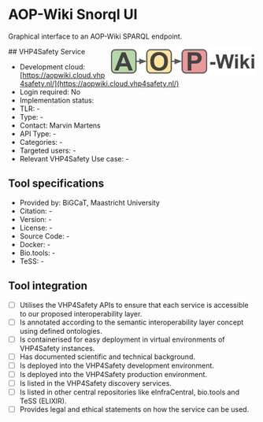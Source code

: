 # AOP-Wiki Snorql UI

Graphical interface to an AOP-Wiki SPARQL endpoint.

<img width="300" align="right" alt="screenshot of the service" src="aopwiki.png">
## VHP4Safety Service

* Development cloud: [https://aopwiki.cloud.vhp4safety.nl/](https://aopwiki.cloud.vhp4safety.nl/)
* Login required: No
* Implementation status: 
* TLR: -
* Type: -
* Contact: Marvin Martens
* API Type: -
* Categories: -
* Targeted users: -
* Relevant VHP4Safety Use case: -

## Tool specifications

* Provided by: BiGCaT, Maastricht University
* Citation: -
* Version: -
* License: -
* Source Code: -
* Docker: -
* Bio.tools: -
* TeSS: -

## Tool integration

- [ ] Utilises the VHP4Safety APIs to ensure that each service is accessible to our proposed interoperability layer.
- [ ] Is annotated according to the semantic interoperability layer concept using defined ontologies.
- [ ] Is containerised for easy deployment in virtual environments of VHP4Safety instances.
- [ ] Has documented scientific and technical background.
- [ ] Is deployed into the VHP4Safety development environment.
- [ ] Is deployed into the VHP4Safety production environment.
- [ ] Is listed in the VHP4Safety discovery services.
- [ ] Is listed in other central repositories like eInfraCentral, bio.tools and TeSS (ELIXIR).
- [ ] Provides legal and ethical statements on how the service can be used.

<script type="application/ld+json">
{
  "@context": "https://schema.org/",
  "@type": "SoftwareApplication",
  "http://purl.org/dc/terms/conformsTo": {
      "@type": "CreativeWork", "@id": "https://bioschemas.org/profiles/ComputationalTool/1.0-RELEASE"
  },
  "@id" : "https://vhp4safety.github.io/cloud/service/aopwiki",
  "name": "AOP-Wiki Snorql UI", 
  "description": "Graphical interface to an AOP-Wiki SPARQL endpoint.",
  "url": "https://aopwiki.cloud.vhp4safety.nl/"
}
</script>

